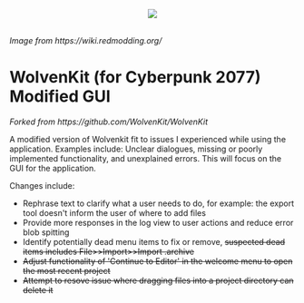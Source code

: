 <p align="center">
  <a href="https://wiki.redmodding.org/wolvenkit"><img src="https://user-images.githubusercontent.com/65016231/191120204-c8e08bb2-d68b-4919-91ec-f8c1aaef1e6a.png"/></a><br /><br />
</p>
<em>Image from https://wiki.redmodding.org/ </em>


<h1>WolvenKit (for Cyberpunk 2077) Modified GUI </h1>
<em>Forked from https://github.com/WolvenKit/WolvenKit </em>
<p>
  A modified version of Wolvenkit fit to issues I experienced while using the application. Examples include: Unclear dialogues, missing or poorly implemented functionality, and unexplained errors.
  This will focus on the GUI for the application.


  Changes include:
  <ul>
    <li>Rephrase text to clarify what a user needs to do, for example: the export tool doesn't inform the user of where to add files</li>
    <li>Provide more responses in the log view to user actions and reduce error blob spitting</li>
    <li>Identify potentially dead menu items to fix or remove, <s>suspected dead items includes File>>Import>>Import .archive<s> </li>
    <li>Adjust functionality of 'Continue to Editor' in the welcome menu to open the most recent project</li>
    <li>Attempt to resove issue where dragging files into a project directory can delete it</li>
  </ul>
</p>
